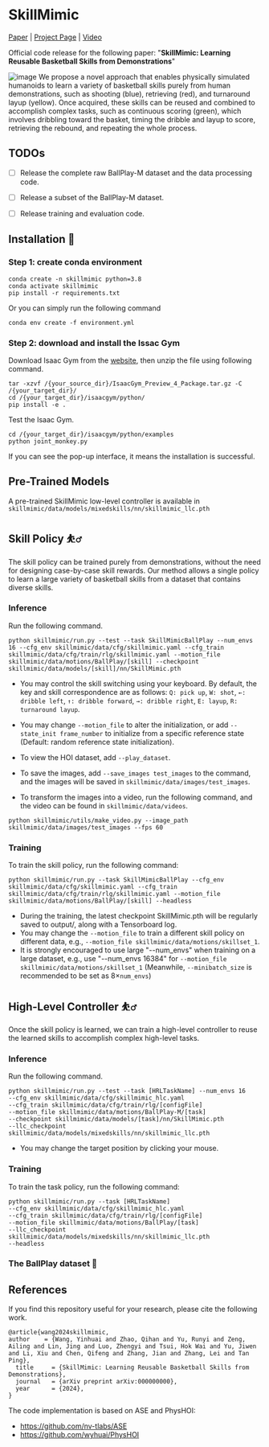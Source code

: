 # SkillMimic
[Paper](https://github.com/wyhuai/SkillMimic) | [Project Page](https://ingrid789.github.io/SkillMimic/) | [Video](https://youtu.be/j1smsXilUGM)

Official code release for the following paper:
"**SkillMimic: Learning Reusable Basketball Skills from Demonstrations**"

![image](https://github.com/user-attachments/assets/ac75c9be-f144-4b6d-980f-272c6f657627)
We propose a novel approach that enables physically simulated humanoids to learn a variety of basketball skills purely from human demonstrations, such as
shooting (blue), retrieving (red), and turnaround layup (yellow). Once acquired, these skills can be reused and combined to accomplish complex tasks, such as
continuous scoring (green), which involves dribbling toward the basket, timing the dribble and layup to score, retrieving the rebound, and repeating the whole process.

## TODOs

- [ ] Release the complete raw BallPlay-M dataset and the data processing code.

- [ ] Release a subset of the BallPlay-M dataset.

- [ ] Release training and evaluation code.

## Installation 💽

### Step 1: create conda environment
```
conda create -n skillmimic python=3.8
conda activate skillmimic
pip install -r requirements.txt
```
Or you can simply run the following command
```
conda env create -f environment.yml
```

### Step 2: download and install the Issac Gym

Download Isaac Gym from the [website](https://developer.nvidia.com/isaac-gym), then
unzip the file using following command.

```
tar -xzvf /{your_source_dir}/IsaacGym_Preview_4_Package.tar.gz -C /{your_target_dir}/
cd /{your_target_dir}/isaacgym/python/
pip install -e .
```

Test the Isaac Gym.
```
cd /{your_target_dir}/isaacgym/python/examples
python joint_monkey.py
```

If you can see the pop-up interface, it means the installation is successful.


## Pre-Trained Models
A pre-trained SkillMimic low-level controller is available in `skillmimic/data/models/mixedskills/nn/skillmimic_llc.pth`

## Skill Policy ⛹️‍♂️
The skill policy can be trained purely from demonstrations, without the need for designing case-by-case skill rewards. Our method allows a single policy to learn a large variety of basketball skills from a dataset that contains diverse skills. 

### Inference
Run the following command.
```
python skillmimic/run.py --test --task SkillMimicBallPlay --num_envs 16 --cfg_env skillmimic/data/cfg/skillmimic.yaml --cfg_train skillmimic/data/cfg/train/rlg/skillmimic.yaml --motion_file skillmimic/data/motions/BallPlay/[skill] --checkpoint skillmimic/data/models/[skill]/nn/SkillMimic.pth
```
- You may control the skill switching using your keyboard. By default, the key and skill correspondence are as follows:
`Q: pick up`, `W: shot`, `←: dribble left`, `↑: dribble forward`, `→: dribble right`, `E: layup`, `R: turnaround layup`.

- You may change `--motion_file` to alter the initialization, or add `--state_init frame_number` to initialize from a specific reference state (Default: random reference state initialization).
- To view the HOI dataset, add `--play_dataset`.
- To save the images, add `--save_images test_images` to the command, and the images will be saved in `skillmimic/data/images/test_images`.
- To transform the images into a video, run the following command, and the video can be found in `skillmimic/data/videos`.
```
python skillmimic/utils/make_video.py --image_path skillmimic/data/images/test_images --fps 60
```

### Training
To train the skill policy, run the following command: 
```
python skillmimic/run.py --task SkillMimicBallPlay --cfg_env skillmimic/data/cfg/skillmimic.yaml --cfg_train skillmimic/data/cfg/train/rlg/skillmimic.yaml --motion_file skillmimic/data/motions/BallPlay/[skill] --headless
```
- During the training, the latest checkpoint SkillMimic.pth will be regularly saved to output/, along with a Tensorboard log.
- You may change the `--motion_file` to train a different skill policy on different data, e.g., `--motion_file skillmimic/data/motions/skillset_1`.
- It is strongly encouraged to use large "--num_envs" when training on a large dataset, e.g., use "--num_envs 16384" for `--motion_file skillmimic/data/motions/skillset_1` (Meanwhile, `--minibatch_size` is recommended to be set as 8×`num_envs`)

## High-Level Controller ⛹️‍♂️
Once the skill policy is learned, we can train a high-level controller to reuse the learned skills to accomplish complex high-level tasks.

### Inference
Run the following command.
```
python skillmimic/run.py --test --task [HRLTaskName] --num_envs 16
--cfg_env skillmimic/data/cfg/skillmimic_hlc.yaml
--cfg_train skillmimic/data/cfg/train/rlg/[configFile]
--motion_file skillmimic/data/motions/BallPlay-M/[task]
--checkpoint skillmimic/data/models/[task]/nn/SkillMimic.pth
--llc_checkpoint skillmimic/data/models/mixedskills/nn/skillmimic_llc.pth
```
- You may change the target position by clicking your mouse.


### Training
To train the task policy, run the following command: 
```
python skillmimic/run.py --task [HRLTaskName]
--cfg_env skillmimic/data/cfg/skillmimic_hlc.yaml
--cfg_train skillmimic/data/cfg/train/rlg/[configFile]
--motion_file skillmimic/data/motions/BallPlay/[task]
--llc_checkpoint skillmimic/data/models/mixedskills/nn/skillmimic_llc.pth
--headless
```

### The BallPlay dataset 🏀

## References
If you find this repository useful for your research, please cite the following work.
```
@article{wang2024skillmimic,
author    = {Wang, Yinhuai and Zhao, Qihan and Yu, Runyi and Zeng, Ailing and Lin, Jing and Luo, Zhengyi and Tsui, Hok Wai and Yu, Jiwen and Li, Xiu and Chen, Qifeng and Zhang, Jian and Zhang, Lei and Tan Ping},
  title     = {SkillMimic: Learning Reusable Basketball Skills from Demonstrations},
  journal   = {arXiv preprint arXiv:000000000},
  year      = {2024},
}
```
The code implementation is based on ASE and PhysHOI:
- https://github.com/nv-tlabs/ASE
- https://github.com/wyhuai/PhysHOI



